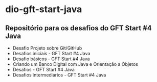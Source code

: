 # dio-gft-start-java

## Repositório para os desafios do GFT Start #4 Java
 - Desafio Projeto sobre Git/GitHub
 - Desafios iniciais - GFT Start #4 Java
 - Desafio básicos - GFT Start #4 Java
 - Criando um Banco Digital com Java e Orientação a Objetos
 - Desafios - GFT Start #4 Java
 - Desafios intermediários - GFT Start #4 Java
